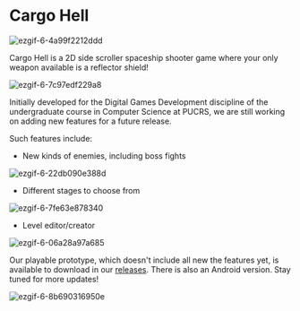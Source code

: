 # Cargo Hell

![ezgif-6-4a99f2212ddd](https://user-images.githubusercontent.com/42148950/125673739-bf042005-523b-42a8-aebc-ca4b1cbf6d36.gif)

Cargo Hell is a 2D side scroller spaceship shooter game where your only weapon available is a reflector shield!

![ezgif-6-7c97edf229a8](https://user-images.githubusercontent.com/42148950/125674330-5d789b52-fb66-40e8-89c7-f7b70c520a21.gif)

Initially developed for the Digital Games Development discipline of the undergraduate course in Computer Science at PUCRS, we are still working on adding new features for a future release.

Such features include:
 - New kinds of enemies, including boss fights
 
 ![ezgif-6-22db090e388d](https://user-images.githubusercontent.com/42148950/125676671-984bcdf8-73de-419c-94e3-4defd8bb176b.gif)

 - Different stages to choose from

![ezgif-6-7fe63e878340](https://user-images.githubusercontent.com/42148950/125673506-d3e1614e-b199-49ee-9797-6356ac07d413.gif)

 - Level editor/creator

![ezgif-6-06a28a97a685](https://user-images.githubusercontent.com/42148950/125694085-7a94ac2c-6497-44c6-8a88-7ffc1a689f1e.gif)

Our playable prototype, which doesn't include all new the features yet, is available to download in our [releases](https://github.com/Diogo45/CargoHell/releases). There is also an Android version.
Stay tuned for more updates!

![ezgif-6-8b690316950e](https://user-images.githubusercontent.com/42148950/125678765-04beaa2a-54f4-4f1a-b519-b3f272da13e9.gif)
